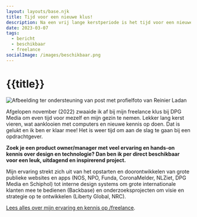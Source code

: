 ```yaml
---
layout: layouts/base.njk
title: Tijd voor een nieuwe klus!
description: Na een vrij lange kerstperiode is het tijd voor een nieuwe klus
date: 2023-03-07
tags:
  - bericht
  - beschikbaar
  - freelance
socialImage: /images/beschikbaar.png
---
```


# {{title}}

![Afbeelding ter ondersteuning van post met profielfoto van Reinier Ladan](/images/beschikbaar.png)

Afgelopen november (2022) zwaaide ik af bij mijn freelance klus bij DPG Media om even tijd voor mezelf en mijn gezin te nemen. Lekker lang kerst vieren, wat aanklooien met computers en nieuwe kennis op doen. Dat is gelukt en ik ben er klaar mee! Het is weer tijd om aan de slag te gaan bij een opdrachtgever.

**Zoek je een product owner/manager met veel ervaring en hands-on kennis over design en technologie? Dan ben ik per direct beschikbaar voor een leuk, uitdagend en inspirerend project.**

Mijn ervaring strekt zich uit van het opstarten en doorontwikkelen van grote publieke websites en apps (NOS, NPO, Funda, CoronaMelder, NLZiet, DPG Media en Schiphol) tot interne design systems om grote internationale klanten mee te bedienen (Backbase) en onderzoeksprojecten om visie en strategie op te ontwikkelen (Liberty Global, NRC).

[Lees alles over mijn ervaring en kennis op /freelance](/freelance).
